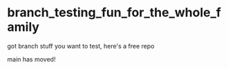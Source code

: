# branch_testing_fun_for_the_whole_family
got branch stuff you want to test, here's a free repo

main has moved!
